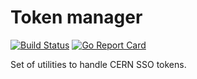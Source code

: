 # Token manager

[![Build Status](https://travis-ci.org/vkuznet/TokenManager.svg?branch=master)](https://travis-ci.org/vkuznet/TokenManager)
[![Go Report Card](https://goreportcard.com/badge/github.com/vkuznet/TokenManager)](https://goreportcard.com/report/github.com/vkuznet/TokenManager)

Set of utilities to handle CERN SSO tokens.
